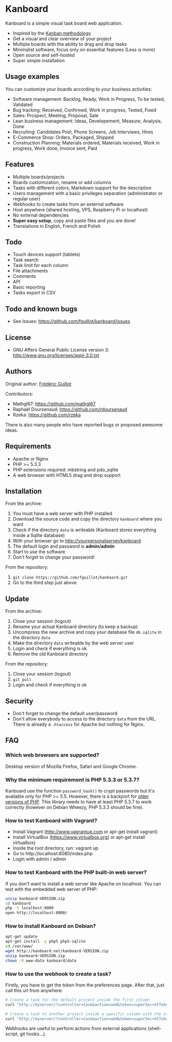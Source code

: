 Kanboard
========

Kanboard is a simple visual task board web application.

- Inspired by the [Kanban methodology](http://en.wikipedia.org/wiki/Kanban)
- Get a visual and clear overview of your project
- Multiple boards with the ability to drag and drop tasks
- Minimalist software, focus only on essential features (Less is more)
- Open source and self-hosted
- Super simple installation

Usage examples
--------------

You can customize your boards according to your business activities:

- Software management: Backlog, Ready, Work in Progress, To be tested, Validated
- Bug tracking: Received, Confirmed, Work in progress, Tested, Fixed
- Sales: Prospect, Meeting, Proposal, Sale
- Lean business management: Ideas, Developement, Measure, Analysis, Done
- Recruiting: Candidates Pool, Phone Screens, Job Interviews, Hires
- E-Commerce Shop: Orders, Packaged, Shipped
- Construction Planning: Materials ordered, Materials received, Work in progress, Work done, Invoice sent, Paid

Features
--------

- Multiple boards/projects
- Boards customization, rename or add columns
- Tasks with different colors, Markdown support for the description
- Users management with a basic privileges separation (administrator or regular user)
- Webhooks to create tasks from an external software
- Host anywhere (shared hosting, VPS, Raspberry Pi or localhost)
- No external dependencies
- **Super easy setup**, copy and paste files and you are done!
- Translations in English, French and Polish

Todo
----

- Touch devices support (tablets)
- Task search
- Task limit for each column
- File attachments
- Comments
- API
- Basic reporting
- Tasks export in CSV

Todo and known bugs
-------------------

- See Issues: <https://github.com/fguillot/kanboard/issues>

License
-------

- GNU Affero General Public License version 3: <http://www.gnu.org/licenses/agpl-3.0.txt>

Authors
-------

Original author: [Frédéric Guillot](http://fredericguillot.com/)

Contributors:

- Mathgl67: https://github.com/mathgl67
- Raphaël Doursenaud: https://github.com/rdoursenaud
- Rzeka: https://github.com/rzeka

There is also many people who have reported bugs or proposed awesome ideas.

Requirements
------------

- Apache or Nginx
- PHP >= 5.3.3
- PHP extensions required: mbstring and pdo_sqlite
- A web browser with HTML5 drag and drop support

Installation
------------

From the archive:

1. You must have a web server with PHP installed
2. Download the source code and copy the directory `kanboard` where you want
3. Check if the directory `data` is writeable (Kanboard stores everything inside a Sqlite database)
4. With your browser go to <http://yourpersonalserver/kanboard>
5. The default login and password is **admin/admin**
6. Start to use the software
7. Don't forget to change your password!

From the repository:

1. `git clone https://github.com/fguillot/kanboard.git`
2. Go to the third step just above

Update
------

From the archive:

1. Close your session (logout)
2. Rename your actual Kanboard directory (to keep a backup)
3. Uncompress the new archive and copy your database file `db.sqlite` in the directory `data`
4. Make the directory `data` writeable by the web server user
5. Login and check if everything is ok
6. Remove the old Kanboard directory

From the repository:

1. Close your session (logout)
2. `git pull`
3. Login and check if everything is ok

Security
--------

- Don't forget to change the default user/password
- Don't allow everybody to access to the directory `data` from the URL. There is already a `.htaccess` for Apache but nothing for Nginx.

FAQ
---

### Which web browsers are supported?

Desktop version of Mozilla Firefox, Safari and Google Chrome.

### Why the minimum requirement is PHP 5.3.3 or 5.3.7?

Kanboard use the function `password_hash()` to crypt passwords but it's available only for PHP >= 5.5.
However, there is a backport for [older versions of PHP](https://github.com/ircmaxell/password_compat#requirements).
This library needs to have at least PHP 5.3.7 to work correctly (however on Debian Wheezy, PHP 5.3.3 should be fine).

### How to test Kanboard with Vagrant?

- Install Vagrant (http://www.vagrantup.com or apt-get install vagrant)
- Install VirtualBox (https://www.virtualbox.org/ or apt-get install virtualbox)
- Inside the root directory, run: vagrant up
- Go to http://localhost:8080/index.php
- Login with admin / admin

### How to test Kanboard with the PHP built-in web server?

If you don't want to install a web server like Apache on localhost. You can test with the embedded web server of PHP:

```bash
unzip kanboard-VERSION.zip
cd kanboard
php -S localhost:8000
open http://localhost:8000/
```

### How to install Kanboard on Debian?

```bash
apt-get update
apt-get install -y php5 php5-sqlite
cd /var/www/
wget http://kanboard.net/kanboard-VERSION.zip
unzip kanboard-VERSION.zip
chown -R www-data kanboard/data
```

### How to use the webhook to create a task?

Firstly, you have to get the token from the preferences page. After that, just call this url from anywhere:

```bash
# Create a task for the default project inside the first column
curl "http://myserver/?controller=task&action=add&token=superSecretToken&title=mySuperTask"

# Create a task to another project inside a specific column with the color red
curl "http://myserver/?controller=task&action=add&token=superSecretToken&title=task123&project_id=3&column_id=7&color_id=red"
```

Webhooks are useful to perform actions from external applications (shell-script, git hooks...).